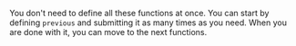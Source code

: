 You don't need to define all these functions at once. You can start by defining `previous` and submitting it as many times as you need. When you are done with it, you can move to the next functions. 